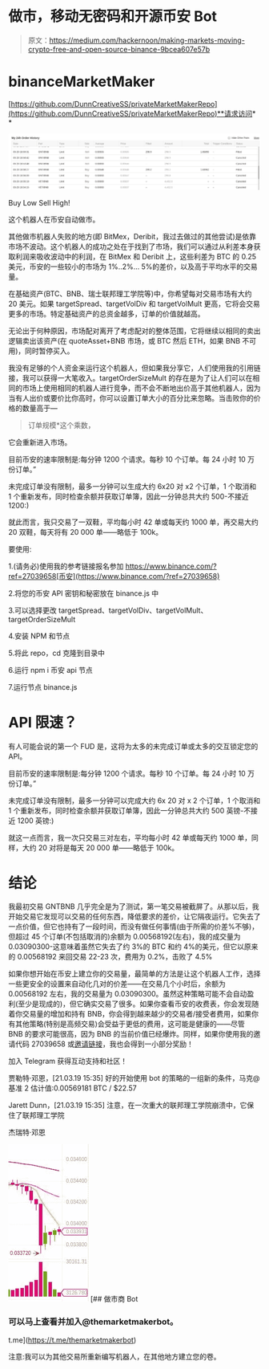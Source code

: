 # 做市，移动无密码和开源币安 Bot

> 原文：<https://medium.com/hackernoon/making-markets-moving-crypto-free-and-open-source-binance-9bcea607e57b>

# binanceMarketMaker

[https://github.com/DunnCreativeSS/privateMarketMakerRepo](https://github.com/DunnCreativeSS/privateMarketMakerRepo)**请求访问* *

![](img/d41b8d56ec5736553d0699c27d2cc004.png)

Buy Low Sell High!

这个机器人在币安自动做市。

其他做市机器人失败的地方(即 BitMex，Deribit，我过去做过的其他尝试)是依靠市场不波动。这个机器人的成功之处在于找到了市场，我们可以通过从利差本身获取利润来吸收波动中的利润，在 BitMex 和 Deribit 上，这些利差为 BTC 的 0.25 美元，币安的一些较小的市场为 1%..2%… 5%的差价，以及高于平均水平的交易量。

在基础资产(BTC、BNB、瑞士联邦理工学院等)中，你希望每对交易市场有大约 20 美元。如果 targetSpread、targetVolDiv 和 targetVolMult 更高，它将会交易更多的市场。特定基础资产的总资金越多，订单的价值就越高。

无论出于何种原因，市场配对离开了考虑配对的整体范围，它将继续以相同的卖出逻辑卖出该资产(在 quoteAsset+BNB 市场，或 BTC 然后 ETH，如果 BNB 不可用)，同时暂停买入。

我没有足够的个人资金来运行这个机器人，但如果我分享它，人们使用我的引用链接，我可以获得一大笔收入。targetOrderSizeMult 的存在是为了让人们可以在相同的市场上使用相同的机器人进行竞争，而不会不断地出价高于其他机器人，因为当有人出价或要价比你高时，你可以设置订单大小的百分比来忽略。当击败你的价格的数量高于—

> 订单规模*这个乘数，

它会重新进入市场。

目前币安的速率限制是:每分钟 1200 个请求。每秒 10 个订单。每 24 小时 10 万份订单。”

未完成订单没有限制，最多一分钟可以生成大约 6x20 对 x2 个订单，1 个取消和 1 个重新发布，同时检查余额并获取订单簿，因此一分钟总共大约 500-不接近 1200:)

就此而言，我只交易了一双鞋，平均每小时 42 单或每天约 1000 单，再交易大约 20 双鞋，每天将有 20 000 单——略低于 100k。

要使用:

1.(请务必)使用我的参考链接报名参加 https://www.binance.com/?ref=27039658[币安](https://www.binance.com/?ref=27039658)

2.将您的币安 API 密钥和秘密放在 binance.js 中

3.可以选择更改 targetSpread、targetVolDiv、targetVolMult、targetOrderSizeMult

4.安装 NPM 和节点

5.将此 repo，cd 克隆到目录中

6.运行 npm i 币安 api 节点

7.运行节点 binance.js

# API 限速？

有人可能会说的第一个 FUD 是，这将为太多的未完成订单或太多的交互锁定您的 API。

目前币安的速率限制是:每分钟 1200 个请求。每秒 10 个订单。每 24 小时 10 万份订单。”

未完成订单没有限制，最多一分钟可以完成大约 6x 20 对 x 2 个订单，1 个取消和 1 个重新发布，同时检查余额并获取订单簿，因此一分钟总共大约 500 英镑-不接近 1200 英镑:)

就这一点而言，我一次只交易三对左右，平均每小时 42 单或每天约 1000 单，同样，大约 20 对将是每天 20 000 单——略低于 100k。

# 结论

我最初交易 GNTBNB 几乎完全是为了测试，第一笔交易被截屏了。从那以后，我开始交易它发现可以交易的任何东西，降低要求的差价，让它隔夜运行。它失去了一点价值，但它也持有了一段时间，而没有做任何事情(由于所需的价差%不够)，但超过 45 个订单(不包括取消的)余额为 0.00568192(左右)，我的成交量为 0.03090300-这意味着虽然它失去了约 3%的 BTC 和约 4%的美元，但它以原来的 0.00568192 来回交易 22-23 次，费用为 0.2%，击败了 4.5%

如果你想开始在币安上建立你的交易量，最简单的方法是让这个机器人工作，选择一些更安全的设置来自动化几对的价差——在交易几个小时后，余额为 0.00568192 左右，我的交易量为 0.03090300。虽然这种策略可能不会自动盈利(至少是现成的)，但它确实交易了很多。如果你查看币安的收费表，你会发现随着你交易量的增加和持有 BNB，你会得到越来越少的交易者/接受者费用，如果你有其他策略(特别是高频交易)会受益于更低的费用，这可能是健康的——尽管 BNB 的要求可能很高，因为 BNB 的当前价值已经爆炸。同样，如果你使用我的邀请代码 27039658 或[邀请链接](https://www.binance.com/?ref=27039658)，我也会得到一小部分奖励！

加入 Telegram 获得互动支持和社区！

贾勒特·邓恩，[21.03.19 15:35]
好的开始使用 bot 的策略的一组新的条件，马克@基准 2 估计值:0.00569181 BTC / $22.57

Jarett Dunn，[21.03.19 15:35]
注意，在一次重大的联邦理工学院崩溃中，它保住了联邦理工学院

杰瑞特·邓恩

![](img/f4b789ad529c208bc0df77488f9bd68d.png)[](https://t.me/themarketmakerbot) [## 做市商 Bot

### 可以马上查看并加入@themarketmakerbot。

t.me](https://t.me/themarketmakerbot) 

注意:我可以为其他交易所重新编写机器人，在其他地方建立您的卷。